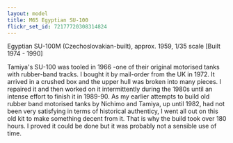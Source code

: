 ```yaml
---
layout: model
title: M65 Egyptian SU-100
flickr_set_id: 72177720308314824
---
```


Egyptian SU-100M (Czechoslovakian-built), approx. 1959, 1/35 scale
[Built 1974 - 1990]

Tamiya&#39;s SU-100 was tooled in 1966 -one of their original motorised tanks with rubber-band tracks. I bought it by mail-order from the UK in 1972. It arrived in a crushed box and the upper hull was broken into many pieces. I repaired it and then worked on it intermittently during the 1980s until an intense effort to finish it in 1989-90. As my earlier attempts to build old rubber band motorised tanks by Nichimo and Tamiya, up until 1982, had not been very satisfying in terms of historical authenticy, I went all out on this old kit to make something decent from it. That is why the build took over 180 hours. I proved it could be done but it was probably not a sensible use of time.


